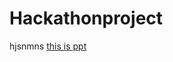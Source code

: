 # Hackathonproject
hjsnmns
[this is ppt](https://in.search.yahoo.com/search?fr=mcafee&type=E211IN826G0&p=whatsappweb)
